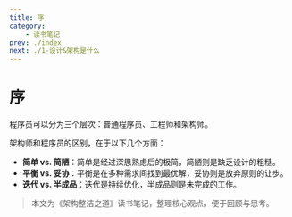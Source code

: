 ```yaml
---
title: 序
category:
    - 读书笔记
prev: ./index
next: ./1-设计&架构是什么
---
```


# 序

程序员可以分为三个层次：普通程序员、工程师和架构师。

架构师和程序员的区别，在于以下几个方面：

- **简单 vs. 简陋**：简单是经过深思熟虑后的极简，简陋则是缺乏设计的粗糙。
- **平衡 vs. 妥协**：平衡是在多种需求间找到最优解，妥协则是放弃原则的让步。
- **迭代 vs. 半成品**：迭代是持续优化，半成品则是未完成的工作。

> 本文为《架构整洁之道》读书笔记，整理核心观点，便于回顾与思考。
